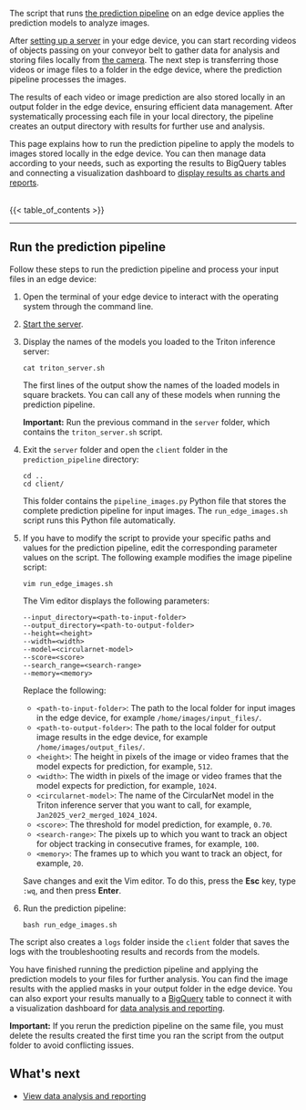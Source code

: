 The script that runs [the prediction pipeline](/official/projects/waste_identification_ml/circularnet-docs/content/learn-about-pipeline) on an
edge device applies the prediction models to analyze images.

After [setting up a server](/official/projects/waste_identification_ml/circularnet-docs/content/deploy-cn/start-server) in your edge device, you
can start recording videos of objects passing on your conveyor belt to gather
data for analysis and storing files locally from [the camera](/official/projects/waste_identification_ml/circularnet-docs/content/system-req/choose-camera/). The next step is transferring those
videos or image files to a folder in the edge device, where the prediction
pipeline processes the images.

The results of each video or image prediction are also stored locally in an
output folder in the edge device, ensuring efficient data management. After
systematically processing each file in your local directory, the pipeline
creates an output directory with results for further use and analysis.

This page explains how to run the prediction pipeline to apply the models to
images stored locally in the edge device. You can then manage data according to
your needs, such as exporting the results to BigQuery tables and connecting a
visualization dashboard to [display results as charts and reports](/official/projects/waste_identification_ml/circularnet-docs/content/view-data/).<br/><br/>

{{< table_of_contents >}}

---

## Run the prediction pipeline

Follow these steps to run the prediction pipeline and process your input files
in an edge device:

1. Open the terminal of your edge device to interact with the operating system
   through the command line.
1. [Start the server](/official/projects/waste_identification_ml/circularnet-docs/content/deploy-cn/start-server).
1. Display the names of the models you loaded to the Triton inference server:

    ```
    cat triton_server.sh
    ```

    The first lines of the output show the names of the loaded models in square
    brackets. You can call any of these models when running the prediction
    pipeline.

    **Important:** Run the previous command in the `server` folder, which
    contains the `triton_server.sh` script.

1. Exit the `server` folder and open the `client` folder in the
   `prediction_pipeline` directory:

    ```
    cd ..
    cd client/
    ```

    This folder contains the `pipeline_images.py` Python file that stores the
    complete prediction pipeline for input images. The `run_edge_images.sh`
    script runs this Python file automatically.

1. If you have to modify the script to provide your specific paths and values
   for the prediction pipeline, edit the corresponding parameter values on the
   script. The following example modifies the image pipeline script:

    ```
    vim run_edge_images.sh
    ```

    The Vim editor displays the following parameters:

    ```
    --input_directory=<path-to-input-folder>
    --output_directory=<path-to-output-folder>
    --height=<height>
    --width=<width>
    --model=<circularnet-model>
    --score=<score>
    --search_range=<search-range>
    --memory=<memory>
    ```

    Replace the following:

    -  `<path-to-input-folder>`: The path to the local folder for input images
       in the edge device, for example `/home/images/input_files/`.
    -  `<path-to-output-folder>`: The path to the local folder for output image
       results in the edge device, for example `/home/images/output_files/`.
    -  `<height>`: The height in pixels of the image or video frames that the
       model expects for prediction, for example, `512`.
    -  `<width>`: The width in pixels of the image or video frames that the
       model expects for prediction, for example, `1024`.
    -  `<circularnet-model>`: The name of the CircularNet model in the Triton
       inference server that you want to call, for example,
       `Jan2025_ver2_merged_1024_1024`.
    -  `<score>`: The threshold for model prediction, for example, `0.70`.
    -  `<search-range>`: The pixels up to which you want to track an object for
       object tracking in consecutive frames, for example, `100`.
    -  `<memory>`: The frames up to which you want to track an object, for
       example, `20`.

    Save changes and exit the Vim editor. To do this, press the **Esc** key,
    type `:wq`, and then press **Enter**.

1. Run the prediction pipeline:

    ```
    bash run_edge_images.sh
    ```

The script also creates a `logs` folder inside the `client` folder that saves
the logs with the troubleshooting results and records from the models.

You have finished running the prediction pipeline and applying the prediction
models to your files for further analysis. You can find the image results with
the applied masks in your output folder in the edge device. You can also export
your results manually to a [BigQuery](https://cloud.google.com/bigquery) table
to connect it with a visualization dashboard for [data analysis and reporting](/official/projects/waste_identification_ml/circularnet-docs/content/view-data/).

**Important:** If you rerun the prediction pipeline on the same file, you must
delete the results created the first time you ran the script from the output
folder to avoid conflicting issues.

## What's next

-  [View data analysis and reporting](/official/projects/waste_identification_ml/circularnet-docs/content/view-data/)